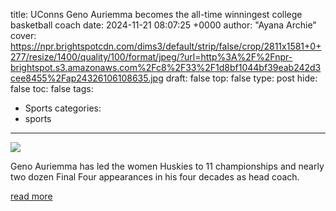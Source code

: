 title: UConns Geno Auriemma becomes the all-time winningest college basketball coach
date: 2024-11-21 08:07:25 +0000
author: "Ayana Archie"
cover: https://npr.brightspotcdn.com/dims3/default/strip/false/crop/2811x1581+0+277/resize/1400/quality/100/format/jpeg/?url=http%3A%2F%2Fnpr-brightspot.s3.amazonaws.com%2Fc8%2F33%2F1d8bf1044bf39eab242d3cee8455%2Fap24326106108635.jpg
draft: false
top: false
type: post
hide: false
toc: false
tags:
  - Sports
categories:
  - sports
---

![](https://npr.brightspotcdn.com/dims3/default/strip/false/crop/2811x1581+0+277/resize/1400/quality/100/format/jpeg/?url=http%3A%2F%2Fnpr-brightspot.s3.amazonaws.com%2Fc8%2F33%2F1d8bf1044bf39eab242d3cee8455%2Fap24326106108635.jpg)

Geno Auriemma has led the women Huskies to 11 championships and nearly two dozen Final Four appearances in his four decades as head coach.

[read more](https://www.npr.org/2024/11/21/nx-s1-5199564/geno-auriemma-uconn-ncaa-record)
